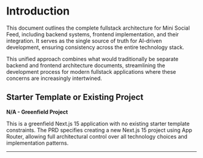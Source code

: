# Introduction

This document outlines the complete fullstack architecture for Mini Social Feed, including backend systems, frontend implementation, and their integration. It serves as the single source of truth for AI-driven development, ensuring consistency across the entire technology stack.

This unified approach combines what would traditionally be separate backend and frontend architecture documents, streamlining the development process for modern fullstack applications where these concerns are increasingly intertwined.

## Starter Template or Existing Project

**N/A - Greenfield Project**

This is a greenfield Next.js 15 application with no existing starter template constraints. The PRD specifies creating a new Next.js 15 project using App Router, allowing full architectural control over all technology choices and implementation patterns.

---
